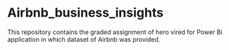 # Airbnb_business_insights
This repository contains the graded assignment of hero vired for Power Bi application in which dataset of Airbnb was provided.
